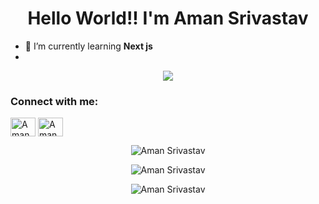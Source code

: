 <h1 align="center">Hello World!! I'm Aman Srivastav</h1>



- 🌱 I’m currently learning **Next js**
- 
<p align="center">
  <a href="https://skillicons.dev">
    <img src="https://skillicons.dev/icons?i=git,kubernetes,docker,c,vim" />
  </a>
</p>
<h3 align="left">Connect with me:</h3>
<p align="left">
<a href="https://linkedin.com/in/aman-srivastav-838a32200/" target="blank"><img align="center" src="https://raw.githubusercontent.com/rahuldkjain/github-profile-readme-generator/master/src/images/icons/Social/linked-in-alt.svg" alt="Aman Srivastav" height="30" width="40" /></a>
<a href="https://www.instagram.com/aman_srivastavv/" target="blank"><img align="center" src="https://raw.githubusercontent.com/rahuldkjain/github-profile-readme-generator/master/src/images/icons/Social/instagram.svg" alt="Aman Srivastav" height="30" width="40" /></a>

</p>

<p align="center">
  <img src="https://github-readme-stats.vercel.app/api/top-langs?username=Aman-srivastav24&show_icons=true&locale=en&layout=compact" alt="Aman Srivastav" />
</p> 

<p align="center">
  <img src="https://github-readme-stats.vercel.app/api?username=Aman-srivastav24&show_icons=true&locale=en" alt="Aman Srivastav"/>
</p>

<p align="center">
 <img src="https://github-readme-streak-stats.herokuapp.com/?user=Aman-srivastav24&" alt="Aman Srivastav" />
</p>
